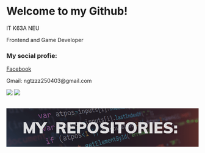 <h1>Welcome to my Github!</h1>

<div>
    <p>IT K63A NEU</p>
    <p>Frontend and Game Developer</p>
</div>

<div>
    <h3>My social profie:</h3>
    <a href="fb.com/ngtzzz">Facebook</a>
    <p>Gmail: ngtzzz250403@gmail.com</p>
</div>


<div>
    <img src='https://github-readme-stats.vercel.app/api?username=anhtuanzzz&show_icons=true&theme=gotham' height="175m" />
    <img src="https://github-readme-stats.vercel.app/api/top-langs/?username=anhtuanzzz&layout=compact&theme=gotham" height="175em" />
</div>

<br/>


![Image](projects.png "project")

